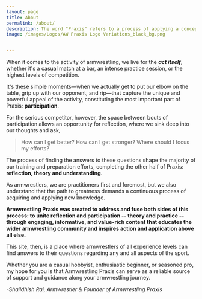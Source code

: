 ```yaml
---
layout: page
title: About
permalink: /about/
description: The word "Praxis" refers to a process of applying a concept or theory in the real world. At the heart of this idea is a focus on integrating theory and practice. 
image: /images/Logos/AW Praxis Logo Variations_black_bg.png


---
```



When it comes to the activity of armwrestling, we live for the ***act itself***, whether it's a casual match at a bar, an intense practice session, or the highest levels of competition. 

It's these simple moments—when we actually get to put our elbow on the table, grip up with our opponent, and rip—that capture the unique and powerful appeal of the activity, constituting the most important part of Praxis: **participation**.


For the serious competitor, however, the space between bouts of participation allows an opportunity for reflection, where we sink deep into our thoughts and ask, 

> How can I get better? How can I get stronger? Where should I focus my efforts?

The process of finding the answers to these questions shape the majority of our training and preparation efforts, completing the other half of Praxis: **reflection, theory and understanding**. 

As armwrestlers, we are practitioners first and foremost, but we also understand that the path to greatness demands a continuous process of acquiring and applying new knowledge.


**Armwrestling Praxis was created to address  and fuse both sides of this process: to unite reflection and participation -- theory and practice -- through  engaging, informative, and value-rich content that educates the wider armwrestling community and inspires action and application above all else.** 

This site, then,  is a place where armwrestlers of all experience levels can find  answers to their questions regarding any and all aspects of the sport. 

Whether you are a casual hobbyist, enthusiastic beginner, or seasoned pro, my hope for you is that Armwrestling Praxis can serve as a reliable source of support and guidance along your armwrestling journey. 

<cite>-Shaildhish Rai, Armwrestler & Founder of Armwrestling Praxis</cite>

